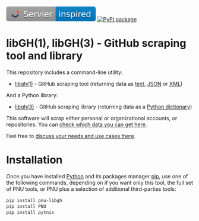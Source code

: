 [![Servier Inspired](https://raw.githubusercontent.com/servierhub/.github/main/badges/inspired.svg)](https://github.com/ServierHub/)
[![PyPI package](https://repology.org/badge/version-for-repo/pypi/python:pnu-libgh.svg)](https://repology.org/project/python:pnu-libgh/versions)

# libGH(1), libGH(3) - GitHub scraping tool and library

This repository includes a command-line utility:
* [libgh(1)](https://github.com/HubTou/libgh/blob/main/LIBGH.1.md) - GitHub scraping tool
  (returning data as [text](https://www.frbsd.org/xch/libgh.txt),
  [JSON](https://www.frbsd.org/xch/libgh.json)
  or [XML](https://www.frbsd.org/xch/libgh.xml))

And a Python library:
* [libgh(3)](https://github.com/HubTou/libgh/blob/main/LIBGH.3.md) - GitHub scraping library
  (returning data as a [Python dictionary](https://www.frbsd.org/xch/libgh.txt))

This software will scrap either personal or organizational accounts, or repositories.
You can [check which data you can get here](https://github.com/HubTou/libgh/blob/main/FIELDS.md).

Feel free to [discuss your needs and use cases there](https://github.com/HubTou/libgh/discussions).

# Installation
Once you have installed [Python](https://www.python.org/downloads/) and its packages manager [pip](https://pip.pypa.io/en/stable/installation/),
use one of the following commands, depending on if you want only this tool, the full set of PNU tools, or PNU plus a selection of additional third-parties tools:

```
pip install pnu-libgh
pip install PNU
pip install pytnix
```
